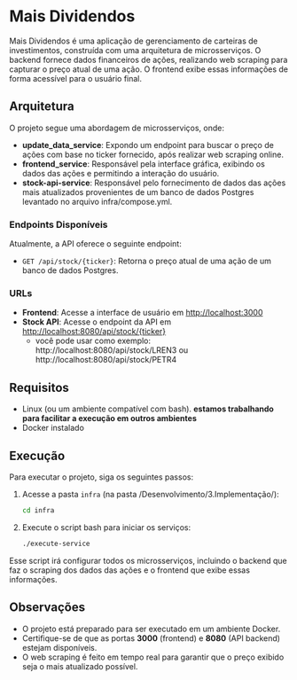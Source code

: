 # Mais Dividendos

Mais Dividendos é uma aplicação de gerenciamento de carteiras de investimentos, construída com uma arquitetura de microsserviços. O backend fornece dados financeiros de ações, realizando web scraping para capturar o preço atual de uma ação. O frontend exibe essas informações de forma acessível para o usuário final.

## Arquitetura

O projeto segue uma abordagem de microsserviços, onde:

- **update_data_service**: Expondo um endpoint para buscar o preço de ações com base no ticker fornecido, após realizar web scraping online.
- **frontend_service**: Responsável pela interface gráfica, exibindo os dados das ações e permitindo a interação do usuário.
- **stock-api-service**: Responsável pelo fornecimento de dados das ações mais atualizados provenientes de um banco de dados Postgres levantado no arquivo infra/compose.yml.

### Endpoints Disponíveis

Atualmente, a API oferece o seguinte endpoint:

- `GET /api/stock/{ticker}`: Retorna o preço atual de uma ação de um banco de dados Postgres.

### URLs

- **Frontend**: Acesse a interface de usuário em [http://localhost:3000](http://localhost:3000)
- **Stock API**: Acesse o endpoint da API em [http://localhost:8080/api/stock/{ticker}](http://localhost:8080/api/stock/{ticker})
    -  você pode usar como exemplo: http://localhost:8080/api/stock/LREN3 ou http://localhost:8080/api/stock/PETR4

## Requisitos

- Linux (ou um ambiente compatível com bash). **estamos trabalhando para facilitar a execução em outros ambientes**  
- Docker instalado

## Execução

Para executar o projeto, siga os seguintes passos:

1. Acesse a pasta `infra` (na pasta /Desenvolvimento/3.Implementação/):
    ```bash
    cd infra
    ```

2. Execute o script bash para iniciar os serviços:
    ```bash
    ./execute-service
    ```

Esse script irá configurar todos os microsserviços, incluindo o backend que faz o scraping dos dados das ações e o frontend que exibe essas informações.

## Observações

- O projeto está preparado para ser executado em um ambiente Docker.
- Certifique-se de que as portas **3000** (frontend) e **8080** (API backend) estejam disponíveis.
- O web scraping é feito em tempo real para garantir que o preço exibido seja o mais atualizado possível.
